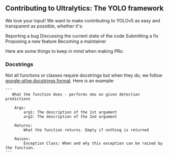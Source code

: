 ## Contributing to Ultralytics: The YOLO framework
We love your input! We want to make contributing to YOLOv5 as easy and transparent as possible, whether it's:

Reporting a bug
Discussing the current state of the code
Submitting a fix
Proposing a new feature
Becoming a maintainer

Here are some things to keep in mind when making PRs:
### Docstrings
Not all functions or classes require docstrings but when they do, we follow [google-stlye docstrings format](https://google.github.io/styleguide/pyguide.html#38-comments-and-docstrings). Here is an example:
```
'''
   What the function does - performs nms on given detection predictions

    Args:
        arg1: The description of the 1st argument
        arg2: The description of the 2nd argument

    Returns:
        What the function returns. Empty if nothing is returned

    Raises:
        Exception Class: When and why this exception can be raised by the function.
'''